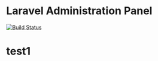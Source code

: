 # Laravel Administration Panel

[![Build Status](https://travis-ci.org/systeminc/laravel-admin.svg?branch=master)](https://travis-ci.org/systeminc/laravel-admin)

# test1
